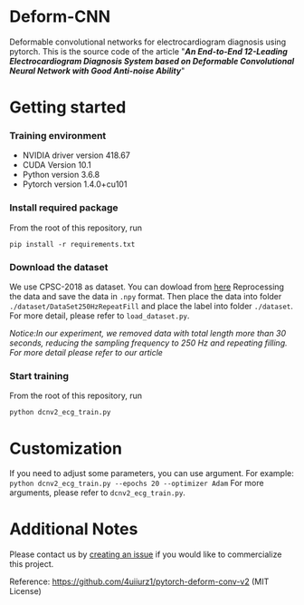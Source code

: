 # Deform-CNN
Deformable convolutional networks for electrocardiogram diagnosis using pytorch. 
This is the source code of the article "***An End-to-End 12-Leading Electrocardiogram Diagnosis System based on Deformable Convolutional Neural Network with Good Anti-noise Ability***"

# Getting started
### Training environment
+ NVIDIA driver version 418.67
+ CUDA Version 10.1
+ Python version 3.6.8
+ Pytorch version 1.4.0+cu101

### Install required package
From the root of this repository, run

```pip install -r requirements.txt```

### Download the dataset
We use  CPSC-2018 as dataset. You can dowload from [here](http://2018.icbeb.org/Challenge.html)
Reprocessing the data and save the data in `.npy` format. Then place the data into folder `./dataset/DataSet250HzRepeatFill` and place the label into folder `./dataset`. For more detail, please refer to `load_dataset.py`.

*Notice:In our experiment, we removed data with total length more than 30 seconds, reducing the sampling frequency to 250 Hz and repeating filling. For more detail please refer to our article*

### Start training
From the root of this repository, run

```python dcnv2_ecg_train.py```

# Customization
If you need to adjust some parameters, you can use argument. For example:
```python dcnv2_ecg_train.py --epochs 20 --optimizer Adam```
For more arguments, please refer to `dcnv2_ecg_train.py`.

# Additional Notes
Please contact us by [creating an issue](https://github.com/HeartbeatAI/Deform-CNN/issues/new/choose) if you would like to commercialize this project.

Reference:
https://github.com/4uiiurz1/pytorch-deform-conv-v2 (MIT License)
